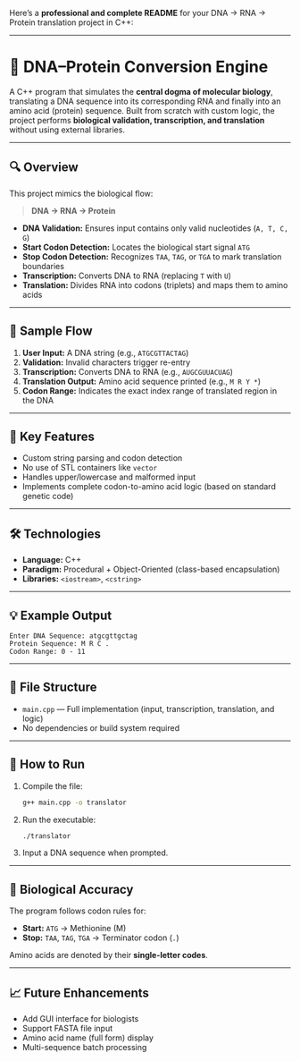 Here’s a **professional and complete README** for your DNA → RNA → Protein translation project in C++:

---

# 🧬 DNA–Protein Conversion Engine

A C++ program that simulates the **central dogma of molecular biology**, translating a DNA sequence into its corresponding RNA and finally into an amino acid (protein) sequence. Built from scratch with custom logic, the project performs **biological validation, transcription, and translation** without using external libraries.

---

## 🔍 Overview

This project mimics the biological flow:
> **DNA → RNA → Protein**

- **DNA Validation:** Ensures input contains only valid nucleotides (`A, T, C, G`)
- **Start Codon Detection:** Locates the biological start signal `ATG`
- **Stop Codon Detection:** Recognizes `TAA`, `TAG`, or `TGA` to mark translation boundaries
- **Transcription:** Converts DNA to RNA (replacing `T` with `U`)
- **Translation:** Divides RNA into codons (triplets) and maps them to amino acids

---

## 🧪 Sample Flow

1. **User Input:** A DNA string (e.g., `ATGCGTTACTAG`)
2. **Validation:** Invalid characters trigger re-entry
3. **Transcription:** Converts DNA to RNA (e.g., `AUGCGUUACUAG`)
4. **Translation Output:** Amino acid sequence printed (e.g., `M R Y *`)
5. **Codon Range:** Indicates the exact index range of translated region in the DNA

---

## 🧠 Key Features

- Custom string parsing and codon detection
- No use of STL containers like `vector`
- Handles upper/lowercase and malformed input
- Implements complete codon-to-amino acid logic (based on standard genetic code)

---

## 🛠 Technologies

- **Language:** C++
- **Paradigm:** Procedural + Object-Oriented (class-based encapsulation)
- **Libraries:** `<iostream>`, `<cstring>`

---

## 💡 Example Output

```
Enter DNA Sequence: atgcgttgctag
Protein Sequence: M R C .
Codon Range: 0 - 11
```

---

## 📂 File Structure

- `main.cpp` — Full implementation (input, transcription, translation, and logic)
- No dependencies or build system required

---

## 🚀 How to Run

1. Compile the file:
   ```bash
   g++ main.cpp -o translator
   ```

2. Run the executable:
   ```bash
   ./translator
   ```

3. Input a DNA sequence when prompted.

---

## 🧬 Biological Accuracy

The program follows codon rules for:
- **Start:** `ATG` → Methionine (M)
- **Stop:** `TAA`, `TAG`, `TGA` → Terminator codon (`.`)

Amino acids are denoted by their **single-letter codes**.

---

## 📈 Future Enhancements

- Add GUI interface for biologists
- Support FASTA file input
- Amino acid name (full form) display
- Multi-sequence batch processing

